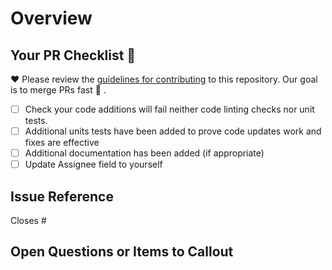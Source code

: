 # Overview

<!-- Write a brief overview for the PR, and what was addressed -->

## Your PR Checklist 🚨

❤️ Please review the [guidelines for contributing](../docs/CONTRIBUTING.md) to this repository. Our goal is to merge PRs fast 💨 .

- [ ] Check your code additions will fail neither code linting checks nor unit tests.
- [ ] Additional units tests have been added to prove code updates work and fixes are effective
- [ ] Additional documentation has been added (if appropriate)
- [ ] Update Assignee field to yourself

## Issue Reference

<!-- Add a reference to the Issue number -->
Closes #

## Open Questions or Items to Callout

<!-- Use this area to document any specific questions or areas of concern for the Reviewers -->
